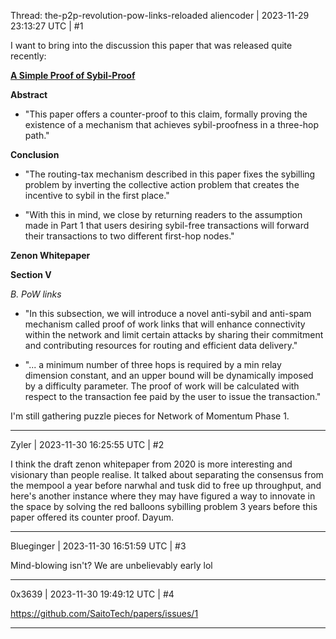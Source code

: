 Thread: the-p2p-revolution-pow-links-reloaded
aliencoder | 2023-11-29 23:13:27 UTC | #1

I want to bring into the discussion this paper that was released quite recently:

**[A Simple Proof of Sybil-Proof](https://github.com/SaitoTech/papers/blob/main/sybil/A_Simple_Proof_of_Sybil_Proof_Lancashire-Parris_2023.pdf)**

**Abstract**

- "This paper offers a counter-proof to this claim, formally proving the existence of a
mechanism that achieves sybil-proofness in a three-hop path."

**Conclusion**

- "The routing-tax mechanism described in this paper fixes the sybilling problem by inverting the collective action problem that creates the incentive to sybil in the first place."

- "With this in mind, we close by returning readers to the assumption made in Part 1 that users desiring sybil-free transactions will forward their transactions to two different first-hop nodes."

**Zenon Whitepaper**

**Section V**

*B. PoW links*

-  "In this subsection, we will introduce a novel anti-sybil and anti-spam mechanism called proof of work links that will enhance connectivity within the network and limit certain attacks by sharing their commitment and contributing resources for routing and efficient data delivery."

- "... a minimum number of three hops is required by a min relay dimension constant, and an upper bound will be dynamically imposed by a difficulty parameter. The proof of work will be calculated with respect to the transaction fee paid by the user to issue the transaction."

I'm still gathering puzzle pieces for Network of Momentum Phase 1.

-------------------------

Zyler | 2023-11-30 16:25:55 UTC | #2

I think the draft zenon whitepaper from 2020 is more interesting and visionary than people realise. It talked about separating the consensus from the mempool a year before narwhal and tusk did to free up throughput, and here's another instance where they may have figured a way to innovate in the space by solving the red balloons sybilling problem 3 years before this paper offered its counter proof. Dayum.

-------------------------

Blueginger | 2023-11-30 16:51:59 UTC | #3

Mind-blowing isn't? We are unbelievably early lol

-------------------------

0x3639 | 2023-11-30 19:49:12 UTC | #4

https://github.com/SaitoTech/papers/issues/1

-------------------------

